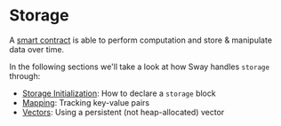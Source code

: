 # Storage

A [smart contract](../../language/program-types/contract.md) is able to perform computation and store & manipulate data over time. 

In the following sections we'll take a look at how Sway handles `storage` through:

- [Storage Initialization](init.md): How to declare a `storage` block
- [Mapping](storage-map/index.md): Tracking key-value pairs
- [Vectors](storage-map/vec.md): Using a persistent (not heap-allocated) vector
